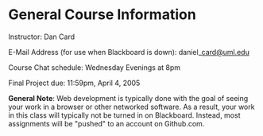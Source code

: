# General Course Information

Instructor: Dan Card

E-Mail Address (for use when Blackboard is down): daniel\_card@uml.edu

Course Chat schedule: Wednesday Evenings at 8pm

Final Project due: 11:59pm, April 4, 2005



**General Note**: Web development is typically done with the goal of seeing your work in a browser or other networked software. As a result, your work in this class will typically not be turned in on Blackboard. Instead, most assignments will be "pushed" to an account on Github.com.&#x20;
